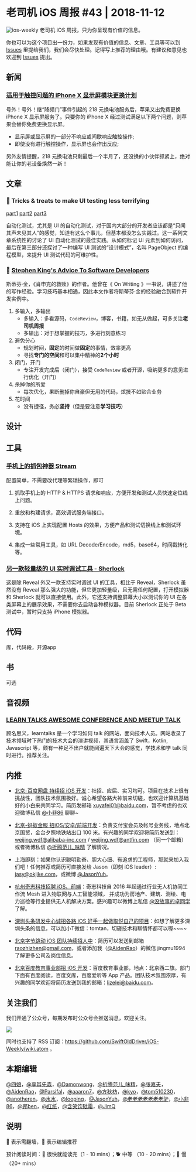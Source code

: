# 老司机 iOS 周报 #43 | 2018-11-12

![ios-weekly](https://github.com/SwiftOldDriver/iOS-Weekly/blob/master/assets/ios-weekly.png?raw=true)
老司机 iOS 周报，只为你呈现有价值的信息。

你也可以为这个项目出一份力，如果发现有价值的信息、文章、工具等可以到 [Issues](https://github.com/SwiftOldDriver/iOS-Weekly/issues) 里提给我们，我们会尽快处理。记得写上推荐的理由哦。有建议和意见也欢迎到 [Issues](https://github.com/SwiftOldDriver/iOS-Weekly/issues) 提出。

## 新闻

### [适用于触控问题的 iPhone X 显示屏模块更换计划](https://www.apple.com/cn/support/iphone-x-display-module-replacement-program/)

号外！号外！继“降频门”事件引起的 218 元换电池服务后，苹果又出免费更换 iPhone X 显示屏服务了。只要你的 iPhone X 经过测试满足以下两个问题，则苹果会替你免费更换显示屏。

- 显示屏或显示屏的一部分不响应或间歇响应触控操作;
- 即使没有进行触控操作，显示屏也会作出反应;

另外友情提醒，218 元换电池只剩最后一个半月了，还没换的小伙伴抓紧上，绝对能让你的老设备焕然一新！


## 文章

### 🐎 Tricks & treats to make UI testing less terrifying
[part1](https://blog.novoda.com/ui-testing-part-1/)
[part2](https://blog.novoda.com/ui-testing-part-2/)
[part3](https://blog.novoda.com/ui-testing-part-3/)

自动化测试，尤其是 UI 的自动化测试，对于国内大部分的开发者应该都是“只闻其声未见其人”的感觉，知道有这么个事儿，但基本都没怎么实践过。这一系列文章系统性的讨论了 UI 自动化测试的最佳实践。从如何标记 UI 元素到如何访问，最后在第三部分还探讨了一种编写 UI 测试的“设计模式”，名叫 PageObject 的编程模型，来提升 UI 测试代码的可维护性。

### 🐎 [Stephen King's Advice To Software Developers](https://www.mokacoding.com/blog/stephen-king-advice-to-software-developers/)

斯蒂芬·金，《肖申克的救赎》的作者。他曾在《 On Writing 》一书说，讲述了他的写作经验。学习技巧基本相通，因此本文作者将斯蒂芬·金的经验融合到软件开发实例中。
1. 多输入，多输出
    - 多输入：多看源码，`CodeReview`，博客，书籍，如无从做起，可多关注**老司机周报**
    - 多输出：对于想掌握的技巧，多进行刻意练习
2. 避免分心
    - 规划时间，**固定**的时间做**固定**的事情，效率更高
    - 寻找**专门的空间**和可以集中精神的**2个小时**
3. 闭门，开门
    - 专注开发完成后（闭门），接受 `CodeReview` 或者开源，吸纳更多的意见进行优化（开门）
4. 杀掉你的所爱
    - 每次优化，果断删掉你自豪但无用的代码，炫技不如贴合业务
5. 花时间
    - 没有捷径，务必**坚持**（但是要注意**学习技巧**）

## 设计

## 工具

### [手机上的抓包神器 Stream](https://itunes.apple.com/cn/app/stream/id1312141691?mt=8&ct=appshare-cn)

配置简单，不需要改代理等繁琐操作，即可

1. 抓取手机上的 HTTP & HTTPS 请求和响应，方便开发和测试人员快速定位线上问题。

2. 重放和构建请求，高效调试服务端接口。

3. 支持在 iOS 上实现配置 Hosts 的效果，方便产品和测试切换线上和测试环境。

4. 集成一些常用工具，如 URL Decode/Encode，md5，base64，时间戳转化等。

### [另一款轻量级的 UI 实时调试工具 - Sherlock](https://sherlock.inspiredcode.io/)

这是除 Reveal 外又一款支持实时调试 UI 的工具，相比于 Reveal，Sherlock 虽然没有 Reveal 那么强大的功能，但它更加轻量级，且无需任何配置，打开模拟器和 Sherlock 就可以直接使用。此外，它还支持调整屏幕大小以测试你的 UI 在各类屏幕上的展示效果，不需要你去启动各种模拟器。目前 Sherlock 正处于 Beta 测试中，暂时只支持 iPhone 模拟器。

## 代码

库，代码段，开源app

## 书

可选

## 音视频


### [LEARN TALKS AWESOME CONFERENCE AND MEETUP TALK](https://learntalks.com/)

顾名思义，learntalks 是一个学习如何 talk 的网站，面向技术人员。网站收录了技术领域时下热门的技术大会的演讲视频，其语言涵盖了 Swift，Kotlin, Javascript 等，颇有一种足不出户就能阅遍天下大会的感觉，学技术和学 talk 同时进行。推荐关注。

## 内推

- [北京-百度网盘 持续招 iOS 开发](https://talent.baidu.com/external/baidu/index.html#/jobDetail/2/102507)：社招、应届、实习均可。项目在技术上很有挑战性，团队技术氛围极好。诚心希望各路大神前来切磋，也欢迎计算机基础好的小白来共同学习。简历发邮箱 xuyafei01@baidu.com，暂不考虑的也欢迎微博私信 [@小非86](https://weibo.com/xuyafei86) 聊聊~

- [北京-蚂蚁金服 招iOS/安卓/前端开发](https://job.alibaba.com/zhaopin/position_detail.htm?trace=qrcode_share&positionCode=GP031268&from=timeline&isappinstalled=0)：负责支付宝会员及帐号业务线，地点北京国贸，金台夕照地铁站出口 100 米。有兴趣的同学欢迎将简历发送到：weijing.wdf@alibaba-inc.com / weijing.wdf@antfin.com （同一个邮箱）或者微博私信 [@折腾范儿_味精](https://weibo.com/agvicking) 了解情况。

- 上海即刻：如果你认识聪明勤奋、胆大心细、有追求的工程师，那就来加入我们吧！任何推荐或简历可直接发给 Jason（即刻 iOS leader）: jasy@okjike.com，或微博 [@JasonYuh](https://weibo.com/jasonyuh)。

- [杭州奇志科技招聘 iOS、前端](https://www.lagou.com/gongsi/34872.html)：奇志科技自 2016 年起通过行业无人机协同工作流 Mesh 进入物联网与人工智能领域， 并成功为房地产、建筑、测绘、电力巡检等行业提供无人机解决方案。感兴趣可以微博上私信 [@没故事的卓同学](https://weibo.com/u/1926303682) 了解。

- [深圳头条研发中心诚招各路 iOS 好手一起做取悦自己的项目](https://job.toutiao.com/2018/spring_referral/?token=alPR8WCv8nnnc5QqtsyKjw%3D%3D&key=MTY1MDMsMTg0MTQsMjA1MjAsMTk1NjEsMTU2ODksMTc0ODk%3D)：如想了解更多深圳头条的信息，可以加小T微信：tomtan，切磋技术和聊情怀都可以喔~~~~

- [北京字节跳动 iOS 团队持续招人中](https://job.toutiao.com/society)：简历可以发送到邮箱 raozhizhen@gmail.com，或者添加我（[@AidenRao](https://weibo.com/AidenRao)）的微信 jingmu1994 了解更多公司及岗位信息。

- [北京百度教育事业部招 iOS 开发](https://www.baidu.com/s?wd=百度)：百度教育事业部，地点：北京西二旗。部门下面有百度阅读，百度文库，百度爱听等 App 产品。团队技术氛围浓厚，有兴趣的同学欢迎将简历发送到我的邮箱：lizelei@baidu.com。

## 关注我们

我们开通了公众号，每期发布时公众号会推送消息，欢迎关注。

![](https://github.com/SwiftOldDriver/iOS-Weekly/blob/master/assets/qrcode_for_wechat.jpg?raw=true)

同时也支持了 RSS 订阅：https://github.com/SwiftOldDriver/iOS-Weekly/wiki.atom 。

## 本期编辑

[@四娘](https://kemchenj.github.io)，[@享耳先森](https://github.com/iblacksun)，[@Damonwong](https://weibo.com/damonone)，[@折腾范儿_味精](http://weibo.com/agvicking)，[@张嘉夫](https://weibo.com/2949394297)，[@AidenRao](https://weibo.com/AidenRao)，[@Parsifal](https://weibo.com/parsifalchang)，[@aaaron7](https://weibo.com/aaaron7)，[@方秋枋](https://weibo.com/100mango)，[@kyo](https://github.com/KyoLi)，[@tom510230](https://xiaozhuanlan.com/u/6682065345)，[@anotheren](https://anotheren.com)，[@水水](https://www.xuyanlan.com)，[@looping](https://github.com/looping)，[@JasonYuh](https://weibo.com/jasonyuh)，[@老老老老老老老驴](https://weibo.com/u/6090610445)，[@小非86](https://weibo.com/xuyafei86)，[@邦ben](http://weibo.com/linwenbang)，[@红纸](https://github.com/nianran)，[@含笑饮砒霜](http://chinafish.news)，[@JimQ](https://github.com/waz0820)

## 说明

🚧 表示需翻墙，🌟 表示编辑推荐

预计阅读时间：🐎 很快就能读完（1 - 10 mins）；🐕 中等 （10 - 20 mins）；🐢 慢（20+ mins）
